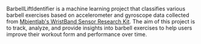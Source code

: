 BarbellLiftIdentifier is a machine learning project that classifies various barbell exercises based on accelerometer and gyroscope data collected from [Mbientlab's WristBand Sensor Research Kit](https://mbientlab.com/). The aim of this project is to track, analyze, and provide insights into barbell exercises to help users improve their workout form and performance over time.
